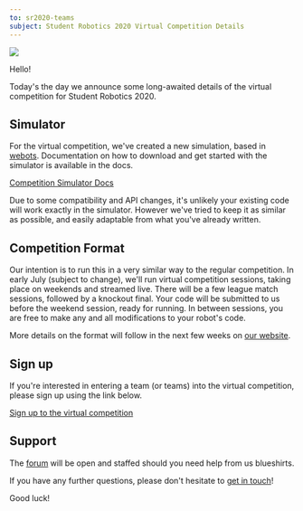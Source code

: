 ```yaml
---
to: sr2020-teams
subject: Student Robotics 2020 Virtual Competition Details
---
```


![](https://studentrobotics.org/docs/resources/competition-simulator/arena.png)

Hello!

Today's the day we announce some long-awaited details of the virtual competition for Student Robotics 2020.

## Simulator

For the virtual competition, we've created a new simulation, based in [webots](https://cyberbotics.com/). Documentation on how to download and get started with the simulator is available in the docs.

[Competition Simulator Docs](https://studentrobotics.org/docs/competition-simulator/)

Due to some compatibility and API changes, it's unlikely your existing code will work exactly in the simulator. However we've tried to keep it as similar as possible, and easily adaptable from what you've already written.

## Competition Format

Our intention is to run this in a very similar way to the regular competition. In early July (subject to change), we'll run virtual competition sessions, taking place on weekends and streamed live. There will be a few league match sessions, followed by a knockout final. Your code will be submitted to us before the weekend session, ready for running. In between sessions, you are free to make any and all modifications to your robot's code.

More details on the format will follow in the next few weeks on [our website](https://studentrobotics.org/events/sr2020/virtual-competition/).

## Sign up

If you're interested in entering a team (or teams) into the virtual competition, please sign up using the link below.

[Sign up to the virtual competition](https://forms.gle/xg8Jh3ATJP7Nqygp8)

## Support

The [forum](https://studentrobotics.org/forum/) will be open and staffed should you need help from us blueshirts.

If you have any further questions, please don't hesitate to [get in touch](teams@studentrobotics.org)!

Good luck!
